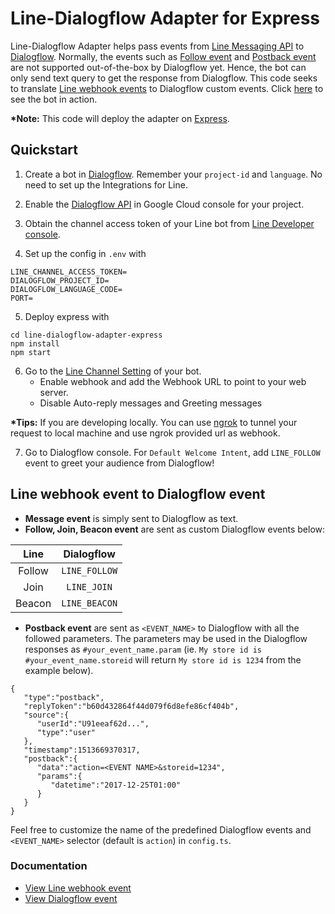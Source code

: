 # Line-Dialogflow Adapter for Express 

Line-Dialogflow Adapter helps pass events from [Line Messaging API](https://developers.line.me/en/docs/messaging-api/overview/) to [Dialogflow](https://dialogflow.com/). Normally, the events such as [Follow event](https://developers.line.me/en/docs/messaging-api/reference/#follow-event) and [Postback event](https://developers.line.me/en/docs/messaging-api/reference/#postback-event) are not supported out-of-the-box by Dialogflow yet. Hence, the bot can only send text query to get the response from Dialogflow. This code seeks to translate [Line webhook events](https://developers.line.me/en/docs/messaging-api/reference/#webhook-event-objects) to Dialogflow custom events. Click [here](http://qr-official.line.me/L/oVd9bvJ4qG.png) to see the bot in action.

__*Note:__ This code will deploy the adapter on [Express](http://expressjs.com/).


## Quickstart

1. Create a bot in [Dialogflow](https://dialogflow.com/). Remember your `project-id` and `language`. No need to set up the Integrations for Line.

2. Enable the [Dialogflow API](https://console.cloud.google.com/flows/enableapi?apiid=dialogflow.googleapis.com) in Google Cloud console for your project.

3. Obtain the channel access token of your Line bot from [Line Developer console](https://developers.line.me/console/).

4. Set up the config in `.env` with
```
LINE_CHANNEL_ACCESS_TOKEN=
DIALOGFLOW_PROJECT_ID=
DIALOGFLOW_LANGUAGE_CODE=
PORT=
```

5. Deploy express with
```
cd line-dialogflow-adapter-express
npm install
npm start
```

6. Go to the [Line Channel Setting](https://developers.line.me/console/) of your bot. 
	- Enable webhook and add the Webhook URL to point to your web server. 
	- Disable Auto-reply messages and Greeting messages
  
__*Tips:__ If you are developing locally. You can use [ngrok](https://ngrok.com/) to tunnel your request to local machine and use ngrok provided url as webhook.

7. Go to Dialogflow console. For `Default Welcome Intent`, add `LINE_FOLLOW` event to greet your audience from Dialogflow!   

## Line webhook event to Dialogflow event
- __Message event__ is simply sent to Dialogflow as text. 
- __Follow, Join, Beacon event__ are sent as custom Dialogflow events below:

|  Line  |  Dialogflow |
|:------:|:-----------:|
| Follow | `LINE_FOLLOW` |
|  Join  |  `LINE_JOIN`  |
| Beacon | `LINE_BEACON` |

- __Postback event__ are sent as `<EVENT_NAME>` to Dialogflow with all the followed parameters. The parameters may be used in the Dialogflow responses as `#your_event_name.param` (ie. `My store id is #your_event_name.storeid` will return `My store id is 1234` from the example below).
```
{  
   "type":"postback",
   "replyToken":"b60d432864f44d079f6d8efe86cf404b",
   "source":{  
      "userId":"U91eeaf62d...",
      "type":"user"
   },
   "timestamp":1513669370317,
   "postback":{  
      "data":"action=<EVENT NAME>&storeid=1234",
      "params":{  
         "datetime":"2017-12-25T01:00"
      }
   }
}
```

Feel free to customize the name of the predefined Dialogflow events and `<EVENT_NAME>` selector (default is `action`) in `config.ts`.

### Documentation
- [View Line webhook event](https://developers.line.me/en/docs/messaging-api/reference/#common-properties)
- [View Dialogflow event](https://dialogflow.com/docs/events)
